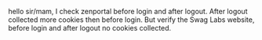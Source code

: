 hello sir/mam,
I check zenportal before login and after logout. After logout collected more cookies then before login. But verify the Swag Labs website, before login and after logout no cookies collected.  
